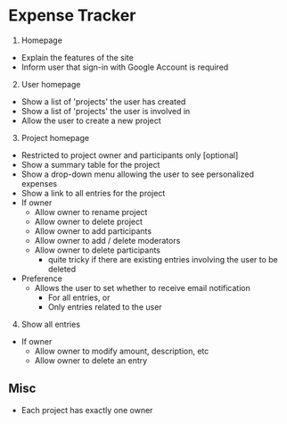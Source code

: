 Expense Tracker
===============

1. Homepage
 - Explain the features of the site
 - Inform user that sign-in with Google Account is required
2. User homepage
 - Show a list of 'projects' the user has created
 - Show a list of 'projects' the user is involved in
 - Allow the user to create a new project
3. Project homepage
 - Restricted to project owner and participants only [optional]
 - Show a summary table for the project
 - Show a drop-down menu allowing the user to see personalized expenses
 - Show a link to all entries for the project
 - If owner
    - Allow owner to rename project
    - Allow owner to delete project
    - Allow owner to add participants
    - Allow owner to add / delete moderators
    - Allow owner to delete participants
      - quite tricky if there are existing entries involving the user to be deleted
 - Preference
   - Allows the user to set whether to receive email notification
      - For all entries, or
      - Only entries related to the user
4. Show all entries
 - If owner
    - Allow owner to modify amount, description, etc
    - Allow owner to delete an entry
   
Misc
----
- Each project has exactly one owner
